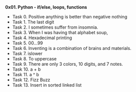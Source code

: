 **0x01. Python - if/else, loops, functions**

* Task 0. Positive anything is better than negative nothing
* Task 1. The last digit
* Task 2. I sometimes suffer from insomnia.
* Task 3. When I was having that alphabet soup,
* Task 4. Hexadecimal printing
* Task 5. 00...99
* Task 6. Inventing is a combination of brains and materials.
* Task 7. islower
* Task 8. To uppercase
* Task 9. There are only 3 colors, 10 digits, and 7 notes.
* Task 10. a + b
* Task 11. a ^ b
* Task 12. Fizz Buzz
* Task 13. Insert in sorted linked list
